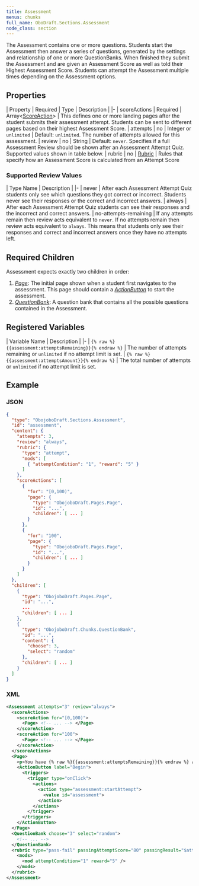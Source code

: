 ```yaml
---
title: Assessment
menus: chunks
full_name: OboDraft.Sections.Assessment
node_class: section
---
```

The Assessment contains one or more questions. Students start the Assessment then answer a series of questions, generated by the settings and relationship of one or more QuestionBanks. When finished they submit the Assessment and are given an Assessment Score as well as told their Highest Assessment Score. Students can attempt the Assessment multiple times depending on the Assessment options.

## Properties

| Property | Required | Type | Description |
|-
| scoreActions | Required | Array<[ScoreAction](content_scoreaction.md)> | This defines one or more landing pages after the student submits their assessment attempt. Students can be sent to different pages based on their highest Assessment Score.
| attempts | no | Integer or `unlimited` | Default: `unlimited`. The number of attempts allowed for this assessment.
| review | no | String | Default: `never`. Specifies if a full Assessment Review should be shown after an Assessment Attempt Quiz. Supported values shown in table below.
| rubric | no | [Rubric](content_rubric.md) | Rules that specify how an Assessment Score is calculated from an Attempt Score

### Supported Review Values

| Type Name | Description |
|-
| never | After each Assessment Attempt Quiz students only see which questions they got correct or incorrect. Students never see their responses or the correct and incorrect answers.
| always | After each Assessment Attempt Quiz students can see their responses and the incorrect and correct answers.
| no-attempts-remaining | If any attempts remain then review acts equivalent to `never`. If no attempts remain then review acts equivalent to `always`. This means that students only see their responses and correct and incorrect answers once they have no attempts left.


## Required Children

Assessment expects exactly two children in order:

1.  [*Page*](obonode_page.md): The initial page shown when a student first navigates to the assessment. This page should contain a [*ActionButton*](action_button.html) to start the assessment.
2.  [*QuestionBank*](question_bank.html): A question bank that contains all the possible questions contained in the Assessment.

## Registered Variables

| Variable Name | Description |
|-
| `{% raw %}{{assessment:attemptsRemaining}}{% endraw %}` | The number of attempts remaining or `unlimited` if no attempt limit is set.
| `{% raw %}{{assessment:attemptsAmount}}{% endraw %}` | The total number of attempts or `unlimited` if no attempt limit is set.

## Example

### JSON

```json
{
  "type": "ObojoboDraft.Sections.Assessment",
  "id": "assessment",
  "content": {
    "attempts": 3,
    "review": "always",
    "rubric": {
      "type": "attempt",
      "mods": [
        { "attemptCondition": "1", "reward": "5" }
      ]
    },
    "scoreActions": [
      {
        "for": "[0,100)",
        "page": {
          "type": "ObojoboDraft.Pages.Page",
          "id": "...",
          "children": [ ... ]
        }
      },
      {
        "for": "100",
        "page": {
          "type": "ObojoboDraft.Pages.Page",
          "id": "...",
          "children": [ ... ]
        }
      }
    ]
  },
  "children": [
    {
      "type": "ObojoboDraft.Pages.Page",
      "id": "...",
      ...
      "children": [ ... ]
    },
    {
      "type": "ObojoboDraft.Chunks.QuestionBank",
      "id": "...",
      "content": {
        "choose": 3,
        "select": "random"
      },
      "children": [ ... ]
    }
  ]
}
```

### XML

```xml
<Assessment attempts="3" review="always">
  <scoreActions>
    <scoreAction for="[0,100)">
      <Page> <!-- ... --> </Page>
    </scoreAction>
    <scoreAction for="100">
      <Page> <!-- ... --> </Page>
    </scoreAction>
  </scoreActions>
  <Page>
    <p>You have {% raw %}{{assessment:attemptsRemaining}}{% endraw %} attempts remaining. Click begin below to attempt the assessment. Scoring a 100% will move you to the next module, otherwise you will have a chance to review the content and retake the assessment with different questions.</p>
    <ActionButton label="Begin">
      <triggers>
        <trigger type="onClick">
          <actions>
            <action type="assessment:startAttempt">
              <value id="assessment">
            </action>
          </actions>
        </trigger>
      </triggers>
    </ActionButton>
  </Page>
  <QuestionBank choose="3" select="random">
    <!-- ... -->
  </QuestionBank>
  <rubric type="pass-fail" passingAttemptScore="80" passingResult="$attempt_score" failingResult="0">
    <mods>
      <mod attemptCondition="1" reward="5" />
    </mods>
  </rubric>
</Assessment>
```
